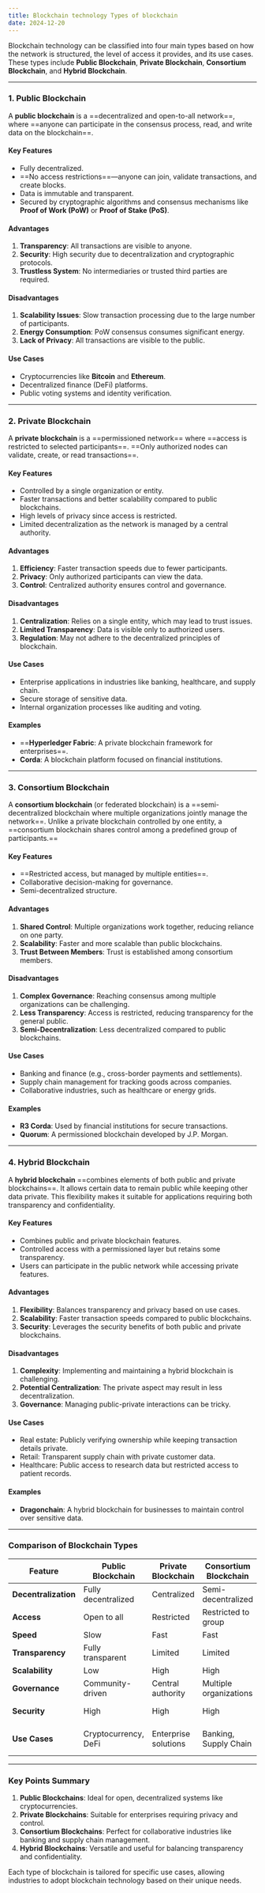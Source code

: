 ```yaml
---
title: Blockchain technology Types of blockchain
date: 2024-12-20
---
```




Blockchain technology can be classified into four main types based on how the network is structured, the level of access it provides, and its use cases. These types include **Public Blockchain**, **Private Blockchain**, **Consortium Blockchain**, and **Hybrid Blockchain**.

---

### **1. Public Blockchain**

A **public blockchain** is a ==decentralized and open-to-all network==, where ==anyone can participate in the consensus process, read, and write data on the blockchain==.

#### **Key Features**

- Fully decentralized.
- ==No access restrictions==—anyone can join, validate transactions, and create blocks.
- Data is immutable and transparent.
- Secured by cryptographic algorithms and consensus mechanisms like **Proof of Work (PoW)** or **Proof of Stake (PoS)**.

#### **Advantages**

1. **Transparency**: All transactions are visible to anyone.
2. **Security**: High security due to decentralization and cryptographic protocols.
3. **Trustless System**: No intermediaries or trusted third parties are required.

#### **Disadvantages**

1. **Scalability Issues**: Slow transaction processing due to the large number of participants.
2. **Energy Consumption**: PoW consensus consumes significant energy.
3. **Lack of Privacy**: All transactions are visible to the public.

#### **Use Cases**

- Cryptocurrencies like **Bitcoin** and **Ethereum**.
- Decentralized finance (DeFi) platforms.
- Public voting systems and identity verification.

---

### **2. Private Blockchain**

A **private blockchain** is a ==permissioned network== where ==access is restricted to selected participants==. ==Only authorized nodes can validate, create, or read transactions==.

#### **Key Features**

- Controlled by a single organization or entity.
- Faster transactions and better scalability compared to public blockchains.
- High levels of privacy since access is restricted.
- Limited decentralization as the network is managed by a central authority.

#### **Advantages**

1. **Efficiency**: Faster transaction speeds due to fewer participants.
2. **Privacy**: Only authorized participants can view the data.
3. **Control**: Centralized authority ensures control and governance.

#### **Disadvantages**

1. **Centralization**: Relies on a single entity, which may lead to trust issues.
2. **Limited Transparency**: Data is visible only to authorized users.
3. **Regulation**: May not adhere to the decentralized principles of blockchain.

#### **Use Cases**

- Enterprise applications in industries like banking, healthcare, and supply chain.
- Secure storage of sensitive data.
- Internal organization processes like auditing and voting.

#### **Examples**

- ==**Hyperledger Fabric**: A private blockchain framework for enterprises==.
- **Corda**: A blockchain platform focused on financial institutions.

---

### **3. Consortium Blockchain**

A **consortium blockchain** (or federated blockchain) is a ==semi-decentralized blockchain where multiple organizations jointly manage the network==. Unlike a private blockchain controlled by one entity, a ==consortium blockchain shares control among a predefined group of participants.==

#### **Key Features**

- ==Restricted access, but managed by multiple entities==.
- Collaborative decision-making for governance.
- Semi-decentralized structure.

#### **Advantages**

1. **Shared Control**: Multiple organizations work together, reducing reliance on one party.
2. **Scalability**: Faster and more scalable than public blockchains.
3. **Trust Between Members**: Trust is established among consortium members.

#### **Disadvantages**

1. **Complex Governance**: Reaching consensus among multiple organizations can be challenging.
2. **Less Transparency**: Access is restricted, reducing transparency for the general public.
3. **Semi-Decentralization**: Less decentralized compared to public blockchains.

#### **Use Cases**

- Banking and finance (e.g., cross-border payments and settlements).
- Supply chain management for tracking goods across companies.
- Collaborative industries, such as healthcare or energy grids.

#### **Examples**

- **R3 Corda**: Used by financial institutions for secure transactions.
- **Quorum**: A permissioned blockchain developed by J.P. Morgan.

---

### **4. Hybrid Blockchain**

A **hybrid blockchain** ==combines elements of both public and private blockchains==. It allows certain data to remain public while keeping other data private. This flexibility makes it suitable for applications requiring both transparency and confidentiality.

#### **Key Features**

- Combines public and private blockchain features.
- Controlled access with a permissioned layer but retains some transparency.
- Users can participate in the public network while accessing private features.

#### **Advantages**

1. **Flexibility**: Balances transparency and privacy based on use cases.
2. **Scalability**: Faster transaction speeds compared to public blockchains.
3. **Security**: Leverages the security benefits of both public and private blockchains.

#### **Disadvantages**

1. **Complexity**: Implementing and maintaining a hybrid blockchain is challenging.
2. **Potential Centralization**: The private aspect may result in less decentralization.
3. **Governance**: Managing public-private interactions can be tricky.

#### **Use Cases**

- Real estate: Publicly verifying ownership while keeping transaction details private.
- Retail: Transparent supply chain with private customer data.
- Healthcare: Public access to research data but restricted access to patient records.

#### **Examples**

- **Dragonchain**: A hybrid blockchain for businesses to maintain control over sensitive data.

---

### **Comparison of Blockchain Types**

|Feature|**Public Blockchain**|**Private Blockchain**|**Consortium Blockchain**|**Hybrid Blockchain**|
|---|---|---|---|---|
|**Decentralization**|Fully decentralized|Centralized|Semi-decentralized|Partially decentralized|
|**Access**|Open to all|Restricted|Restricted to group|Combination of both|
|**Speed**|Slow|Fast|Fast|Moderate|
|**Transparency**|Fully transparent|Limited|Limited|Controlled transparency|
|**Scalability**|Low|High|High|High|
|**Governance**|Community-driven|Central authority|Multiple organizations|Shared|
|**Security**|High|High|High|Moderate to High|
|**Use Cases**|Cryptocurrency, DeFi|Enterprise solutions|Banking, Supply Chain|Retail, Real Estate, Health|

---

### **Key Points Summary**

1. **Public Blockchains**: Ideal for open, decentralized systems like cryptocurrencies.
2. **Private Blockchains**: Suitable for enterprises requiring privacy and control.
3. **Consortium Blockchains**: Perfect for collaborative industries like banking and supply chain management.
4. **Hybrid Blockchains**: Versatile and useful for balancing transparency and confidentiality.

Each type of blockchain is tailored for specific use cases, allowing industries to adopt blockchain technology based on their unique needs.